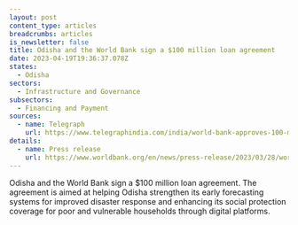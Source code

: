 ```yaml
---
layout: post
content_type: articles
breadcrumbs: articles
is_newsletter: false
title: Odisha and the World Bank sign a $100 million loan agreement
date: 2023-04-19T19:36:37.078Z
states:
  - Odisha
sectors:
  - Infrastructure and Governance
subsectors:
  - Financing and Payment
sources:
  - name: Telegraph
    url: https://www.telegraphindia.com/india/world-bank-approves-100-million-loan-to-odisha/cid/1930161
details:
  - name: Press release
    url: https://www.worldbank.org/en/news/press-release/2023/03/28/world-bank-approves-100-million-to-increase-social-protection-and-disaster-resilience-in-odisha
---
```

Odisha and the World Bank sign a $100 million loan agreement. The agreement is aimed at helping Odisha strengthen its early forecasting systems for improved disaster response and enhancing its social protection coverage for poor and vulnerable households through digital platforms.
